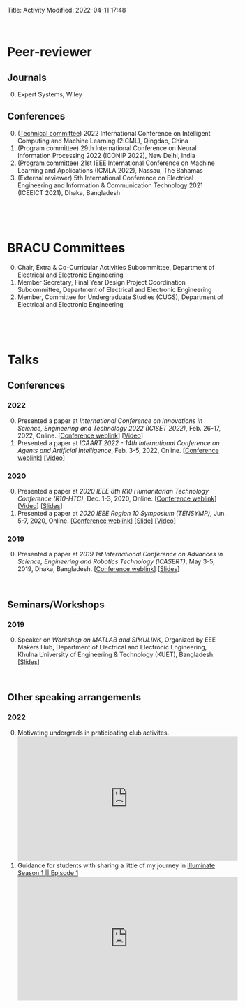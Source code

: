 Title: Activity
Modified: 2022-04-11 17:48

&nbsp;

# Peer-reviewer
## Journals
0. Expert Systems, Wiley

## Conferences
0. ([Technical committee](https://2icml.net/Technical/)) 2022 International Conference on Intelligent Computing and Machine Learning (2ICML), Qingdao, China
0. (Program committee) 29th International Conference on Neural Information Processing 2022 (ICONIP 2022), New Delhi, India
0. ([Program committee](https://www.icmla-conference.org/icmla22/pcm.html)) 21st IEEE International Conference on Machine Learning and Applications (ICMLA 2022), Nassau, The Bahamas
0. (External reviewer) 5th International Conference on Electrical Engineering and Information & Communication Technology 2021 (ICEEICT 2021), Dhaka, Bangladesh				

&nbsp;

&nbsp;

# BRACU Committees
0. Chair, Extra & Co-Curricular Activities Subcommittee, Department of Electrical and Electronic Engineering
0. Member Secretary, Final Year Design Project Coordination Subcommittee, Department of Electrical and Electronic Engineering
0. Member, Committee for Undergraduate Studies (CUGS), Department of Electrical and Electronic Engineering

&nbsp;

&nbsp;

# Talks

## Conferences
### 2022
0. Presented a paper at _International Conference on Innovations in Science, Engineering and Technology 2022 (ICISET 2022)_, Feb. 26-17, 2022, Online. [[Conference weblink](https://iciset.iiuc.ac.bd/)] [[Video](https://youtu.be/vXrQp_UEsEo)]
0. Presented a paper at _ICAART 2022 - 14th International Conference on Agents and Artificial Intelligence_, Feb. 3-5, 2022, Online. [[Conference weblink](https://icaart.scitevents.org/)] [[Video](https://youtu.be/Fbq55NbjLx4)]

### 2020
0. Presented a paper at _2020 IEEE 8th R10 Humanitarian Technology Conference (R10-HTC)_, Dec. 1-3, 2020, Online. [[Conference weblink](https://r10htc2020.org/)] [[Video](https://youtu.be/-Jsa6XK7-9Y)] [[Slides](http://dx.doi.org/10.13140/RG.2.2.24202.29122)]
0. Presented a paper at _2020 IEEE Region 10 Symposium (TENSYMP)_, Jun. 5-7, 2020, Online. [[Conference weblink](https://www.ieeer10.org/2019/03/26/ieee-tensymp-2020/)] [[Slide](http://dx.doi.org/10.13140/RG.2.2.12173.77288)] [[Video](https://youtu.be/yjQ__BJ3uiQ)]

### 2019
0. Presented a paper at _2019 1st International Conference on Advances in Science, Engineering and Robotics Technology (ICASERT)_, May 3-5, 2019, Dhaka, Bangladesh. [[Conference weblink](http://www.ieeebd.net/icasert-ewu-2019/)] [[Slides](https://www.researchgate.net/publication/343987157_IoT_Based_Smart_Energy_Management_in_Residential_Applications)]

&nbsp;
## Seminars/Workshops
### 2019
0. Speaker on _Workshop on MATLAB and SIMULINK_, Organized by EEE Makers Hub, Department of Electrical and Electronic Engineering, Khulna University of Engineering & Technology (KUET), Bangladesh. [[Slides](https://www.slideshare.net/MdRakibulHasan96/workshop-on-matlab-and-simulink)]

&nbsp;
## Other speaking arrangements
### 2022
0. Motivating undergrads in praticipating club activites. <iframe src="https://www.linkedin.com/embed/feed/update/urn:li:ugcPost:6942805740931661824?compact=1" height="284" width="504" frameborder="0" allowfullscreen="" title="Embedded post"></iframe>
0. Guidance for students with sharing a little of my journey in [Illuminate Season 1 || Episode 1](https://www.facebook.com/watch/?v=546874573767684) <iframe width="504" height="284" src="https://www.youtube.com/embed/xq4ZSAaXTBI" title="lluminate Season 1 || Episode 1." frameborder="0" allow="accelerometer; autoplay; clipboard-write; encrypted-media; gyroscope; picture-in-picture" allowfullscreen></iframe>

<!-- &nbsp;

# Seminars/webinars I attended
## 2022
0. _AI for Fighting Against Misinformation_, Apr. 09, 2022, Online. [[Event link](https://www.linkedin.com/video/event/urn:li:ugcPost:6917719624696442880/)]
0. _Training: Galaxy Global Platform for the Analysis of SARS-CoV-2 data and variants_ at _APAN 53_, Mar. 07, 2022, Online. [[Website](https://apan53.apan.net/)]
0. _International Congress on Recent Trends in Computer Science - 2022_, Feb. 18-19, 2022, Online. [[Event link](https://www.linkedin.com/events/6896727219713011712/about/)]
0. _Major Points on Research Methodology_, Feb. 3, 2022, Online. [[Event link](https://www.facebook.com/events/353898259636374)] [[News](https://www.ruet.ac.bd/news-and-event/webinar-on-major-points-on-research-methodology-1#)] -->